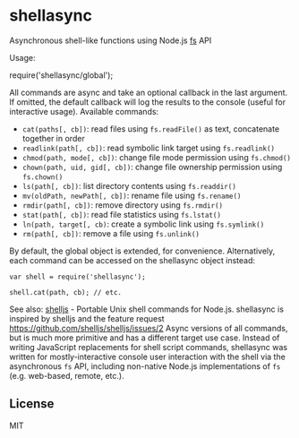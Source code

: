 # shellasync

Asynchronous shell-like functions using Node.js [fs](https://nodejs.org/api/fs.html) API

Usage:

   require('shellasync/global');

All commands are async and take an optional callback in the last argument.
If omitted, the default callback will log the results to the console (useful for
interactive usage). Available commands:

* `cat(paths[, cb])`: read files using `fs.readFile()` as text, concatenate together in order
* `readlink(path[, cb])`: read symbolic link target using `fs.readlink()`
* `chmod(path, mode[, cb])`: change file mode permission using `fs.chmod()`
* `chown(path, uid, gid[, cb])`: change file ownership permission using `fs.chown()`
* `ls(path[, cb])`: list directory contents using `fs.readdir()`
* `mv(oldPath, newPath[, cb])`: rename file using `fs.rename()`
* `rmdir(path[, cb])`: remove directory using `fs.rmdir()`
* `stat(path[, cb])`: read file statistics using `fs.lstat()`
* `ln(path, target[, cb)`: create a symbolic link using `fs.symlink()`
* `rm(path[, cb])`: remove a file using `fs.unlink()`

By default, the global object is extended, for convenience. Alternatively, each command
can be accessed on the shellasync object instead:

    var shell = require('shellasync');

    shell.cat(path, cb); // etc.

See also: [shelljs](https://github.com/shelljs/shelljs) - Portable Unix shell commands for Node.js.
shellasync is inspired by shelljs and the feature request
https://github.com/shelljs/shelljs/issues/2 Async versions of all commands,
but is much more primitive and has a different target use case. Instead of writing
JavaScript replacements for shell script commands, shellasync was written for
mostly-interactive console user interaction with the shell via the asynchronous `fs` API,
including non-native Node.js implementations of `fs` (e.g. web-based, remote, etc.).

## License

MIT

